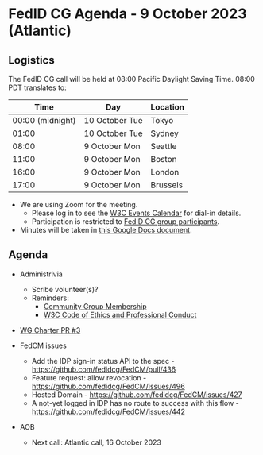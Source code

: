 # FedID CG Agenda - 9 October 2023 (Atlantic)

## Logistics

The FedID CG call will be held at 08:00 Pacific Daylight Saving Time. 08:00 PDT translates to:

| Time         | Day    | Location      |
| ------------ | ------ | ------------- |
| 00:00 (midnight) | 10 October Tue | Tokyo         |
| 01:00 | 10 October Tue | Sydney        |
| 08:00 | 9 October Mon | Seattle       |
| 11:00 | 9 October Mon | Boston        |
| 16:00 | 9 October Mon | London        |
| 17:00 | 9 October Mon | Brussels      |


* We are using Zoom for the meeting.
    * Please log in to see the [W3C Events Calendar](https://www.w3.org/events/meetings/af7a9147-f688-4a92-b413-a2e4a2441161/20231009T080000) for dial-in details. 
    * Participation is restricted to [FedID CG group participants](https://www.w3.org/community/fed-id/participants).
* Minutes will be taken in [this Google Docs document](https://docs.google.com/document/d/1O7Rn8Aj4rsYWohdEP61lnGdgkai0xTZFQgm7XEA0RBM/edit#).


## Agenda

* Administrivia
  * Scribe volunteer(s)?
  * Reminders: 
     * [Community Group Membership](https://www.w3.org/community/fed-id/)
     * [W3C Code of Ethics and Professional Conduct](https://www.w3.org/Consortium/cepc/)

* [WG Charter PR #3](https://github.com/fedidcg/fedidcg.github.io/pull/3)

* FedCM issues 
  * Add the IDP sign-in status API to the spec - <https://github.com/fedidcg/FedCM/pull/436>
  * Feature request: allow revocation - <https://github.com/fedidcg/FedCM/issues/496> 
  * Hosted Domain - <https://github.com/fedidcg/FedCM/issues/427>
  * A not-yet logged in IDP has no route to success with this flow - <https://github.com/fedidcg/FedCM/issues/442>

* AOB
  * Next call: Atlantic call, 16 October 2023

